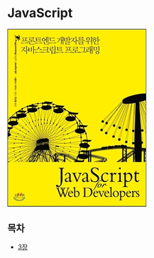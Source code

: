 # JavaScript

![js-review](https://github.com/dineug/DLA/blob/master/JavaScript/js-01.jpg?raw=true)

## 목차

- [3장](https://github.com/dineug/DLA/tree/master/JavaScript/03)

